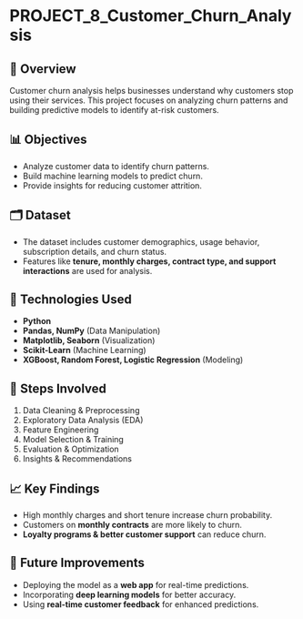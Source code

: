 # PROJECT_8_Customer_Churn_Analysis
                   
## 📌 Overview  
Customer churn analysis helps businesses understand why customers stop using their services. This project focuses on analyzing churn patterns and building predictive models to identify at-risk customers.
 
## 📊 Objectives
- Analyze customer data to identify churn patterns.
- Build machine learning models to predict churn.
- Provide insights for reducing customer attrition.

## 🗂️ Dataset
- The dataset includes customer demographics, usage behavior, subscription details, and churn status.
- Features like **tenure, monthly charges, contract type, and support interactions** are used for analysis.

## 🔧 Technologies Used
- **Python**
- **Pandas, NumPy** (Data Manipulation)
- **Matplotlib, Seaborn** (Visualization)
- **Scikit-Learn** (Machine Learning)
- **XGBoost, Random Forest, Logistic Regression** (Modeling)

## 🚀 Steps Involved
1. Data Cleaning & Preprocessing  
2. Exploratory Data Analysis (EDA)  
3. Feature Engineering  
4. Model Selection & Training  
5. Evaluation & Optimization  
6. Insights & Recommendations  

## 📈 Key Findings
- High monthly charges and short tenure increase churn probability.
- Customers on **monthly contracts** are more likely to churn.
- **Loyalty programs & better customer support** can reduce churn.


## 📌 Future Improvements
- Deploying the model as a **web app** for real-time predictions.
- Incorporating **deep learning models** for better accuracy.
- Using **real-time customer feedback** for enhanced predictions.
